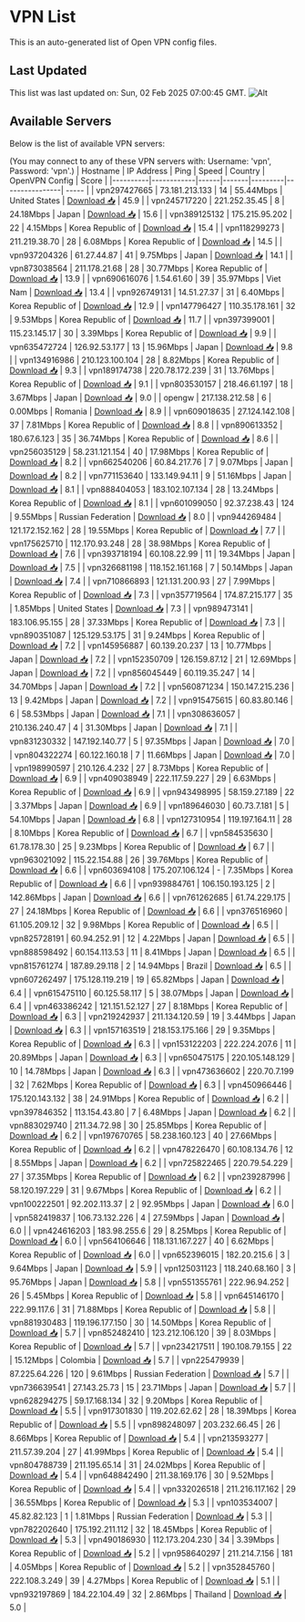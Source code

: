 # VPN List

This is an auto-generated list of Open VPN config files.

## Last Updated

This list was last updated on: Sun, 02 Feb 2025 07:00:45 GMT.
![Alt](https://repobeats.axiom.co/api/embed/186b98318ef1479477931607c1ad7d823f12451f.svg "Repobeats analytics image")

## Available Servers

Below is the list of available VPN servers:

(You may connect to any of these VPN servers with: Username: 'vpn', Password: 'vpn'.)
| Hostname | IP Address | Ping | Speed | Country | OpenVPN Config | Score |
|----------|------------|------|-------|---------|----------------| ----- |
| vpn297427665 | 73.181.213.133 | 14 | 55.44Mbps | United States | [Download 📥](./configs/server_0_US.ovpn) | 45.9 |
| vpn245717220 | 221.252.35.45 | 8 | 24.18Mbps | Japan | [Download 📥](./configs/server_1_JP.ovpn) | 15.6 |
| vpn389125132 | 175.215.95.202 | 22 | 4.15Mbps | Korea Republic of | [Download 📥](./configs/server_2_KR.ovpn) | 15.4 |
| vpn118299273 | 211.219.38.70 | 28 | 6.08Mbps | Korea Republic of | [Download 📥](./configs/server_3_KR.ovpn) | 14.5 |
| vpn937204326 | 61.27.44.87 | 41 | 9.75Mbps | Japan | [Download 📥](./configs/server_4_JP.ovpn) | 14.1 |
| vpn873038564 | 211.178.21.68 | 28 | 30.77Mbps | Korea Republic of | [Download 📥](./configs/server_5_KR.ovpn) | 13.9 |
| vpn690616076 | 1.54.61.60 | 39 | 35.97Mbps | Viet Nam | [Download 📥](./configs/server_6_VN.ovpn) | 13.4 |
| vpn926749131 | 14.51.27.37 | 31 | 6.40Mbps | Korea Republic of | [Download 📥](./configs/server_7_KR.ovpn) | 12.9 |
| vpn147796427 | 110.35.178.161 | 32 | 9.53Mbps | Korea Republic of | [Download 📥](./configs/server_8_KR.ovpn) | 11.7 |
| vpn397399001 | 115.23.145.17 | 30 | 3.39Mbps | Korea Republic of | [Download 📥](./configs/server_9_KR.ovpn) | 9.9 |
| vpn635472724 | 126.92.53.177 | 13 | 15.96Mbps | Japan | [Download 📥](./configs/server_10_JP.ovpn) | 9.8 |
| vpn134916986 | 210.123.100.104 | 28 | 8.82Mbps | Korea Republic of | [Download 📥](./configs/server_11_KR.ovpn) | 9.3 |
| vpn189174738 | 220.78.172.239 | 31 | 13.76Mbps | Korea Republic of | [Download 📥](./configs/server_12_KR.ovpn) | 9.1 |
| vpn803530157 | 218.46.61.197 | 18 | 3.67Mbps | Japan | [Download 📥](./configs/server_13_JP.ovpn) | 9.0 |
| opengw | 217.138.212.58 | 6 | 0.00Mbps | Romania | [Download 📥](./configs/server_14_RO.ovpn) | 8.9 |
| vpn609018635 | 27.124.142.108 | 37 | 7.81Mbps | Korea Republic of | [Download 📥](./configs/server_15_KR.ovpn) | 8.8 |
| vpn890613352 | 180.67.6.123 | 35 | 36.74Mbps | Korea Republic of | [Download 📥](./configs/server_16_KR.ovpn) | 8.6 |
| vpn256035129 | 58.231.121.154 | 40 | 17.98Mbps | Korea Republic of | [Download 📥](./configs/server_17_KR.ovpn) | 8.2 |
| vpn662540206 | 60.84.217.76 | 7 | 9.07Mbps | Japan | [Download 📥](./configs/server_18_JP.ovpn) | 8.2 |
| vpn771153640 | 133.149.94.11 | 9 | 51.16Mbps | Japan | [Download 📥](./configs/server_19_JP.ovpn) | 8.1 |
| vpn888404053 | 183.102.107.134 | 28 | 13.24Mbps | Korea Republic of | [Download 📥](./configs/server_20_KR.ovpn) | 8.1 |
| vpn601099050 | 92.37.238.43 | 124 | 9.55Mbps | Russian Federation | [Download 📥](./configs/server_21_RU.ovpn) | 8.0 |
| vpn944269484 | 121.172.152.162 | 28 | 19.55Mbps | Korea Republic of | [Download 📥](./configs/server_22_KR.ovpn) | 7.7 |
| vpn175625710 | 112.170.93.248 | 28 | 38.98Mbps | Korea Republic of | [Download 📥](./configs/server_23_KR.ovpn) | 7.6 |
| vpn393718194 | 60.108.22.99 | 11 | 19.34Mbps | Japan | [Download 📥](./configs/server_24_JP.ovpn) | 7.5 |
| vpn326681198 | 118.152.161.168 | 7 | 50.14Mbps | Japan | [Download 📥](./configs/server_25_JP.ovpn) | 7.4 |
| vpn710866893 | 121.131.200.93 | 27 | 7.99Mbps | Korea Republic of | [Download 📥](./configs/server_26_KR.ovpn) | 7.3 |
| vpn357719564 | 174.87.215.177 | 35 | 1.85Mbps | United States | [Download 📥](./configs/server_27_US.ovpn) | 7.3 |
| vpn989473141 | 183.106.95.155 | 28 | 37.33Mbps | Korea Republic of | [Download 📥](./configs/server_28_KR.ovpn) | 7.3 |
| vpn890351087 | 125.129.53.175 | 31 | 9.24Mbps | Korea Republic of | [Download 📥](./configs/server_29_KR.ovpn) | 7.2 |
| vpn145956887 | 60.139.20.237 | 13 | 10.77Mbps | Japan | [Download 📥](./configs/server_30_JP.ovpn) | 7.2 |
| vpn152350709 | 126.159.87.12 | 21 | 12.69Mbps | Japan | [Download 📥](./configs/server_31_JP.ovpn) | 7.2 |
| vpn856045449 | 60.119.35.247 | 14 | 34.70Mbps | Japan | [Download 📥](./configs/server_32_JP.ovpn) | 7.2 |
| vpn560871234 | 150.147.215.236 | 13 | 9.42Mbps | Japan | [Download 📥](./configs/server_33_JP.ovpn) | 7.2 |
| vpn915475615 | 60.83.80.146 | 6 | 58.53Mbps | Japan | [Download 📥](./configs/server_34_JP.ovpn) | 7.1 |
| vpn308636057 | 210.136.240.47 | 4 | 31.30Mbps | Japan | [Download 📥](./configs/server_35_JP.ovpn) | 7.1 |
| vpn831230332 | 147.192.140.77 | 5 | 97.35Mbps | Japan | [Download 📥](./configs/server_36_JP.ovpn) | 7.0 |
| vpn804322274 | 60.122.160.18 | 7 | 11.66Mbps | Japan | [Download 📥](./configs/server_37_JP.ovpn) | 7.0 |
| vpn198990597 | 210.126.4.232 | 27 | 8.73Mbps | Korea Republic of | [Download 📥](./configs/server_38_KR.ovpn) | 6.9 |
| vpn409038949 | 222.117.59.227 | 29 | 6.63Mbps | Korea Republic of | [Download 📥](./configs/server_39_KR.ovpn) | 6.9 |
| vpn943498995 | 58.159.27.189 | 22 | 3.37Mbps | Japan | [Download 📥](./configs/server_40_JP.ovpn) | 6.9 |
| vpn189646030 | 60.73.7.181 | 5 | 54.10Mbps | Japan | [Download 📥](./configs/server_41_JP.ovpn) | 6.8 |
| vpn127310954 | 119.197.164.11 | 28 | 8.10Mbps | Korea Republic of | [Download 📥](./configs/server_42_KR.ovpn) | 6.7 |
| vpn584535630 | 61.78.178.30 | 25 | 9.23Mbps | Korea Republic of | [Download 📥](./configs/server_43_KR.ovpn) | 6.7 |
| vpn963021092 | 115.22.154.88 | 26 | 39.76Mbps | Korea Republic of | [Download 📥](./configs/server_44_KR.ovpn) | 6.6 |
| vpn603694108 | 175.207.106.124 | - | 7.35Mbps | Korea Republic of | [Download 📥](./configs/server_45_KR.ovpn) | 6.6 |
| vpn939884761 | 106.150.193.125 | 2 | 142.86Mbps | Japan | [Download 📥](./configs/server_46_JP.ovpn) | 6.6 |
| vpn761262685 | 61.74.229.175 | 27 | 24.18Mbps | Korea Republic of | [Download 📥](./configs/server_47_KR.ovpn) | 6.6 |
| vpn376516960 | 61.105.209.12 | 32 | 9.98Mbps | Korea Republic of | [Download 📥](./configs/server_48_KR.ovpn) | 6.5 |
| vpn825728191 | 60.94.252.91 | 12 | 4.22Mbps | Japan | [Download 📥](./configs/server_49_JP.ovpn) | 6.5 |
| vpn888598492 | 60.154.113.53 | 11 | 8.41Mbps | Japan | [Download 📥](./configs/server_50_JP.ovpn) | 6.5 |
| vpn815761274 | 187.89.29.118 | 2 | 14.94Mbps | Brazil | [Download 📥](./configs/server_51_BR.ovpn) | 6.5 |
| vpn607262497 | 175.128.119.219 | 19 | 65.82Mbps | Japan | [Download 📥](./configs/server_52_JP.ovpn) | 6.4 |
| vpn615475110 | 60.125.58.117 | 5 | 38.07Mbps | Japan | [Download 📥](./configs/server_53_JP.ovpn) | 6.4 |
| vpn463386242 | 121.151.52.127 | 27 | 8.18Mbps | Korea Republic of | [Download 📥](./configs/server_54_KR.ovpn) | 6.3 |
| vpn219242937 | 211.134.120.59 | 19 | 3.44Mbps | Japan | [Download 📥](./configs/server_55_JP.ovpn) | 6.3 |
| vpn157163519 | 218.153.175.166 | 29 | 9.35Mbps | Korea Republic of | [Download 📥](./configs/server_56_KR.ovpn) | 6.3 |
| vpn153122203 | 222.224.207.6 | 11 | 20.89Mbps | Japan | [Download 📥](./configs/server_57_JP.ovpn) | 6.3 |
| vpn650475175 | 220.105.148.129 | 10 | 14.78Mbps | Japan | [Download 📥](./configs/server_58_JP.ovpn) | 6.3 |
| vpn473636602 | 220.70.7.199 | 32 | 7.62Mbps | Korea Republic of | [Download 📥](./configs/server_59_KR.ovpn) | 6.3 |
| vpn450966446 | 175.120.143.132 | 38 | 24.91Mbps | Korea Republic of | [Download 📥](./configs/server_60_KR.ovpn) | 6.2 |
| vpn397846352 | 113.154.43.80 | 7 | 6.48Mbps | Japan | [Download 📥](./configs/server_61_JP.ovpn) | 6.2 |
| vpn883029740 | 211.34.72.98 | 30 | 25.85Mbps | Korea Republic of | [Download 📥](./configs/server_62_KR.ovpn) | 6.2 |
| vpn197670765 | 58.238.160.123 | 40 | 27.66Mbps | Korea Republic of | [Download 📥](./configs/server_63_KR.ovpn) | 6.2 |
| vpn478226470 | 60.108.134.76 | 12 | 8.55Mbps | Japan | [Download 📥](./configs/server_64_JP.ovpn) | 6.2 |
| vpn725822465 | 220.79.54.229 | 27 | 37.35Mbps | Korea Republic of | [Download 📥](./configs/server_65_KR.ovpn) | 6.2 |
| vpn239287996 | 58.120.197.229 | 31 | 9.67Mbps | Korea Republic of | [Download 📥](./configs/server_66_KR.ovpn) | 6.2 |
| vpn100222501 | 92.202.113.37 | 2 | 92.95Mbps | Japan | [Download 📥](./configs/server_67_JP.ovpn) | 6.0 |
| vpn582419837 | 106.73.132.226 | 4 | 27.59Mbps | Japan | [Download 📥](./configs/server_68_JP.ovpn) | 6.0 |
| vpn424616203 | 183.98.255.6 | 29 | 8.25Mbps | Korea Republic of | [Download 📥](./configs/server_69_KR.ovpn) | 6.0 |
| vpn564106646 | 118.131.167.227 | 40 | 6.62Mbps | Korea Republic of | [Download 📥](./configs/server_70_KR.ovpn) | 6.0 |
| vpn652396015 | 182.20.215.6 | 3 | 9.64Mbps | Japan | [Download 📥](./configs/server_71_JP.ovpn) | 5.9 |
| vpn125031123 | 118.240.68.160 | 3 | 95.76Mbps | Japan | [Download 📥](./configs/server_72_JP.ovpn) | 5.8 |
| vpn551355761 | 222.96.94.252 | 26 | 5.45Mbps | Korea Republic of | [Download 📥](./configs/server_73_KR.ovpn) | 5.8 |
| vpn645146170 | 222.99.117.6 | 31 | 71.88Mbps | Korea Republic of | [Download 📥](./configs/server_74_KR.ovpn) | 5.8 |
| vpn881930483 | 119.196.177.150 | 30 | 14.50Mbps | Korea Republic of | [Download 📥](./configs/server_75_KR.ovpn) | 5.7 |
| vpn852482410 | 123.212.106.120 | 39 | 8.03Mbps | Korea Republic of | [Download 📥](./configs/server_76_KR.ovpn) | 5.7 |
| vpn234217511 | 190.108.79.155 | 22 | 15.12Mbps | Colombia | [Download 📥](./configs/server_77_CO.ovpn) | 5.7 |
| vpn225479939 | 87.225.64.226 | 120 | 9.61Mbps | Russian Federation | [Download 📥](./configs/server_78_RU.ovpn) | 5.7 |
| vpn736639541 | 27.143.25.73 | 15 | 23.71Mbps | Japan | [Download 📥](./configs/server_79_JP.ovpn) | 5.7 |
| vpn628294275 | 59.17.168.134 | 32 | 9.20Mbps | Korea Republic of | [Download 📥](./configs/server_80_KR.ovpn) | 5.5 |
| vpn917301830 | 119.202.62.62 | 28 | 18.39Mbps | Korea Republic of | [Download 📥](./configs/server_81_KR.ovpn) | 5.5 |
| vpn898248097 | 203.232.66.45 | 26 | 8.66Mbps | Korea Republic of | [Download 📥](./configs/server_82_KR.ovpn) | 5.4 |
| vpn213593277 | 211.57.39.204 | 27 | 41.99Mbps | Korea Republic of | [Download 📥](./configs/server_83_KR.ovpn) | 5.4 |
| vpn804788739 | 211.195.65.14 | 31 | 24.02Mbps | Korea Republic of | [Download 📥](./configs/server_84_KR.ovpn) | 5.4 |
| vpn648842490 | 211.38.169.176 | 30 | 9.52Mbps | Korea Republic of | [Download 📥](./configs/server_85_KR.ovpn) | 5.4 |
| vpn332026518 | 211.216.117.162 | 29 | 36.55Mbps | Korea Republic of | [Download 📥](./configs/server_86_KR.ovpn) | 5.3 |
| vpn103534007 | 45.82.82.123 | 1 | 1.81Mbps | Russian Federation | [Download 📥](./configs/server_87_RU.ovpn) | 5.3 |
| vpn782202640 | 175.192.211.112 | 32 | 18.45Mbps | Korea Republic of | [Download 📥](./configs/server_88_KR.ovpn) | 5.3 |
| vpn490186930 | 112.173.204.230 | 34 | 3.39Mbps | Korea Republic of | [Download 📥](./configs/server_89_KR.ovpn) | 5.2 |
| vpn958640297 | 211.214.7.156 | 181 | 4.05Mbps | Korea Republic of | [Download 📥](./configs/server_90_KR.ovpn) | 5.2 |
| vpn352845760 | 222.108.3.249 | 39 | 4.27Mbps | Korea Republic of | [Download 📥](./configs/server_91_KR.ovpn) | 5.1 |
| vpn932197869 | 184.22.104.49 | 32 | 2.86Mbps | Thailand | [Download 📥](./configs/server_92_TH.ovpn) | 5.0 |
